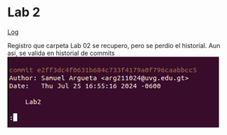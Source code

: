 
# Lab 2
[Log](/Lab%2002/Parte%202/Log.html)

Registro que carpeta Lab 02 se recupero, pero se perdio el historial. Aun asi, se valida en historial de commits
![alt text](image.png)

